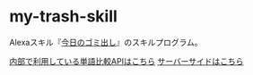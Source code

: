 # my-trash-skill
Alexaスキル『[今日のゴミ出し](https://www.amazon.co.jp/quo1987-%E4%BB%8A%E6%97%A5%E3%81%AE%E3%82%B4%E3%83%9F%E5%87%BA%E3%81%97/dp/B07BHTKYDQ)』のスキルプログラム。

[内部で利用している単語比較APIはこちら](https://github.com/quotto/MecabApi)
[サーバーサイドはこちら](https://github.com/quotto/ThrowTrashesWithAlexa)
